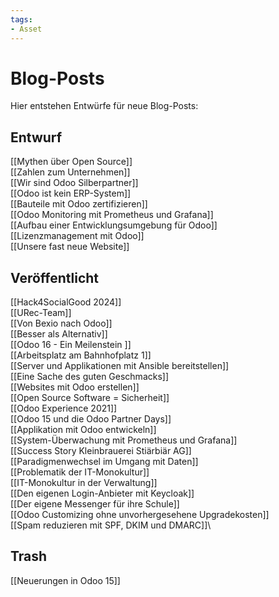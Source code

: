 ```yaml
---
tags:
- Asset
---
```

# Blog-Posts

Hier entstehen Entwürfe für neue Blog-Posts:

## Entwurf

[[Mythen über Open Source]]\
[[Zahlen zum Unternehmen]]\
[[Wir sind Odoo Silberpartner]]\
[[Odoo ist kein ERP-System]]\
[[Bauteile mit Odoo zertifizieren]]\
[[Odoo Monitoring mit Prometheus und Grafana]]\
[[Aufbau einer Entwicklungsumgebung für Odoo]]\
[[Lizenzmanagement mit Odoo]]\
[[Unsere fast neue Website]]

## Veröffentlicht

[[Hack4SocialGood 2024]]\
[[URec-Team]]\
[[Von Bexio nach Odoo]]\
[[Besser als Alternativ]]\
[[Odoo 16 - Ein Meilenstein ]]\
[[Arbeitsplatz am Bahnhofplatz 1]]\
[[Server und Applikationen mit Ansible bereitstellen]]\
[[Eine Sache des guten Geschmacks]]\
[[Websites mit Odoo erstellen]]\
[[Open Source Software = Sicherheit]]\
[[Odoo Experience 2021]]\
[[Odoo 15 und die Odoo Partner Days]]\
[[Applikation mit Odoo entwickeln]]\
[[System-Überwachung mit Prometheus und Grafana]]\
[[Success Story Kleinbrauerei Stiärbiär AG]]\
[[Paradigmenwechsel im Umgang mit Daten]]\
[[Problematik der IT-Monokultur]]\
[[IT-Monokultur in der Verwaltung]]\
[[Den eigenen Login-Anbieter mit Keycloak]]\
[[Der eigene Messenger für ihre Schule]]\
[[Odoo Customizing ohne unvorhergesehene Upgradekosten]]\
[[Spam reduzieren mit SPF, DKIM und DMARC]]\

## Trash

[[Neuerungen in Odoo 15]]